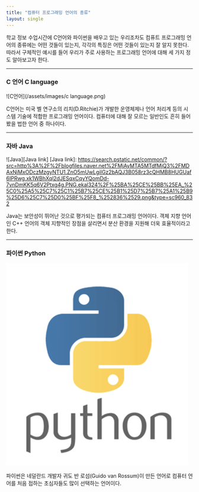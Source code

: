 ```yaml
---
title: "컴퓨터 프로그래밍 언어의 종류"
layout: single
---
```


 학교 정보 수업시간에 C언어와 파이썬을 배우고 있는 우리조차도 컴퓨트 프로그래밍 언어의 종류에는 어떤 것들이 있는지, 각각의 특징은 어떤 것들이 있는지 잘 알지 못한다. 따라서 구체적인 예시를 들어 우리가 주로 사용하는 프로그래밍 언어에 대해 세 가지 정도 알아보고자 한다.
 
---
### C 언어 C language
![C언어](/assets/images/c language.png)   

 C언어는 미국 벨 연구소의 리치(D.Ritchie)가 개발한 운영체제나 언어 처리계 등의 시스템 기술에 적합한 프로그래밍 언어이다. 컴퓨터에 대해 잘 모르는 일반인도 흔히 들어봤을 법한 언어 중 하나이다.

---
### 자바 Java
![Java][Java link]
[Java link]: https://search.pstatic.net/common/?src=http%3A%2F%2Fblogfiles.naver.net%2FMjAyMTA5MTdfMjQ3%2FMDAxNjMxODczMzgyNTU1.ZnO5mUwLgiIGz2bAQJ3B058rz3cQHMB8HUGUaf6IPRwg.xk1WBhXql2dJESqxCqyYQomDd-7vnDmKK5q6V2Ptxg4g.PNG.ekal324%2F%25BA%25CE%25BB%25EA_%25C0%25A5%25C7%25C1%25B7%25CE%25B1%25D7%25B7%25A1%25B9%25D6%25C7%25D0%25BF%25F8_%252836%2529.png&type=sc960_832

 Java는 보안성이 뛰어난 것으로 평가되는 컴퓨터 프로그래밍 언어이다. 객체 지향 언어인 C++ 언어의 객체 지향적인 장점을 살리면서 분산 환경을 지원해 더욱 효율적이라고 한다.

---
### 파이썬 Python
[![Python](/assets/images/python.png "더 자세한 내용을 원하시면 방문해 보세요!")](https://search.pstatic.net/common/?src=http%3A%2F%2Fblogfiles.naver.net%2FMjAyMTA5MTdfMjQ3%2FMDAxNjMxODczMzgyNTU1.ZnO5mUwLgiIGz2bAQJ3B058rz3cQHMB8HUGUaf6IPRwg.xk1WBhXql2dJESqxCqyYQomDd-7vnDmKK5q6V2Ptxg4g.PNG.ekal324%2F%25BA%25CE%25BB%25EA_%25C0%25A5%25C7%25C1%25B7%25CE%25B1%25D7%25B7%25A1%25B9%25D6%25C7%25D0%25BF%25F8_%252836%2529.png&type=sc960_832)

 파이썬은 네덜란드 개발자 귀도 반 로섬(Guido van Rossum)이 만든 언어로 컴퓨터 언어를 처음 접하는 초심자들도 많이 선택하는 언어이다. 
